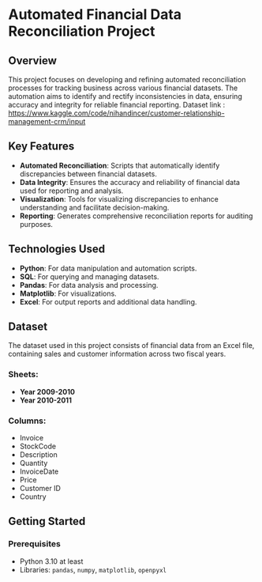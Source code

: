 # Automated Financial Data Reconciliation Project

## Overview

This project focuses on developing and refining automated reconciliation processes for tracking business across various financial datasets. The automation aims to identify and rectify inconsistencies in data, ensuring accuracy and integrity for reliable financial reporting.
Dataset link : https://www.kaggle.com/code/nihandincer/customer-relationship-management-crm/input
## Key Features

- **Automated Reconciliation**: Scripts that automatically identify discrepancies between financial datasets.
- **Data Integrity**: Ensures the accuracy and reliability of financial data used for reporting and analysis.
- **Visualization**: Tools for visualizing discrepancies to enhance understanding and facilitate decision-making.
- **Reporting**: Generates comprehensive reconciliation reports for auditing purposes.

## Technologies Used

- **Python**: For data manipulation and automation scripts.
- **SQL**: For querying and managing datasets.
- **Pandas**: For data analysis and processing.
- **Matplotlib**: For visualizations.
- **Excel**: For output reports and additional data handling.

## Dataset

The dataset used in this project consists of financial data from an Excel file, containing sales and customer information across two fiscal years.

### Sheets:
- **Year 2009-2010**
- **Year 2010-2011**

### Columns:
- Invoice
- StockCode
- Description
- Quantity
- InvoiceDate
- Price
- Customer ID
- Country

## Getting Started

### Prerequisites

- Python 3.10 at least
- Libraries: `pandas`, `numpy`, `matplotlib`, `openpyxl`



